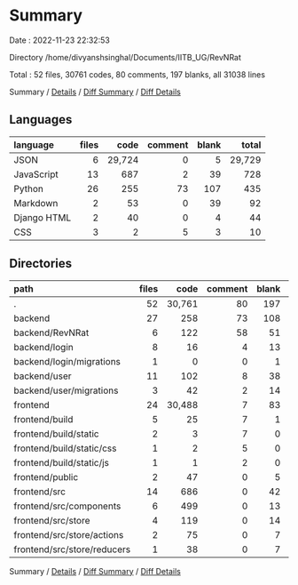 # Summary

Date : 2022-11-23 22:32:53

Directory /home/divyanshsinghal/Documents/IITB_UG/RevNRat

Total : 52 files,  30761 codes, 80 comments, 197 blanks, all 31038 lines

Summary / [Details](details.md) / [Diff Summary](diff.md) / [Diff Details](diff-details.md)

## Languages
| language | files | code | comment | blank | total |
| :--- | ---: | ---: | ---: | ---: | ---: |
| JSON | 6 | 29,724 | 0 | 5 | 29,729 |
| JavaScript | 13 | 687 | 2 | 39 | 728 |
| Python | 26 | 255 | 73 | 107 | 435 |
| Markdown | 2 | 53 | 0 | 39 | 92 |
| Django HTML | 2 | 40 | 0 | 4 | 44 |
| CSS | 3 | 2 | 5 | 3 | 10 |

## Directories
| path | files | code | comment | blank | total |
| :--- | ---: | ---: | ---: | ---: | ---: |
| . | 52 | 30,761 | 80 | 197 | 31,038 |
| backend | 27 | 258 | 73 | 108 | 439 |
| backend/RevNRat | 6 | 122 | 58 | 51 | 231 |
| backend/login | 8 | 16 | 4 | 13 | 33 |
| backend/login/migrations | 1 | 0 | 0 | 1 | 1 |
| backend/user | 11 | 102 | 8 | 38 | 148 |
| backend/user/migrations | 3 | 42 | 2 | 14 | 58 |
| frontend | 24 | 30,488 | 7 | 83 | 30,578 |
| frontend/build | 5 | 25 | 7 | 1 | 33 |
| frontend/build/static | 2 | 3 | 7 | 0 | 10 |
| frontend/build/static/css | 1 | 2 | 5 | 0 | 7 |
| frontend/build/static/js | 1 | 1 | 2 | 0 | 3 |
| frontend/public | 2 | 47 | 0 | 5 | 52 |
| frontend/src | 14 | 686 | 0 | 42 | 728 |
| frontend/src/components | 6 | 499 | 0 | 13 | 512 |
| frontend/src/store | 4 | 119 | 0 | 14 | 133 |
| frontend/src/store/actions | 2 | 75 | 0 | 7 | 82 |
| frontend/src/store/reducers | 1 | 38 | 0 | 7 | 45 |

Summary / [Details](details.md) / [Diff Summary](diff.md) / [Diff Details](diff-details.md)